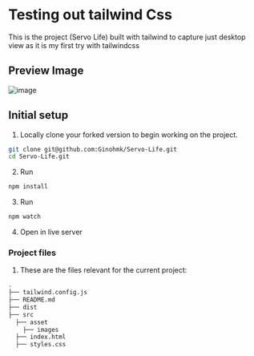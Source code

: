 # Testing out tailwind Css

This is the project (Servo Life) built with tailwind to capture just desktop view as it is my first try with tailwindcss

## Preview Image

![image](https://user-images.githubusercontent.com/58771507/234090572-dd446c3e-3556-4622-b3c5-fb897953a452.png)

## Initial setup

1. Locally clone your forked version to begin working on the project.

```bash
git clone git@github.com:Ginohmk/Servo-Life.git
cd Servo-Life.git
```

2. Run

```bash
npm install
```

3. Run

```bash
npm watch
```

4. Open in live server

### Project files

1. These are the files relevant for the current project:

```bash
.
├── tailwind.config.js
├── README.md
├── dist
├── src
  ├── asset
    ├── images
  ├── index.html
  ├── styles.css
```

